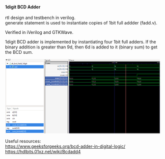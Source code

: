 ####  1digit BCD Adder 

rtl design and testbench in verilog.  
generate statement is used to instantiate copies of 1bit full addder (fadd.v).  

Verified in iVerilog and GTKWave.  

1digit BCD adder is implemented by instantiating four 1bit full adders.
If the binary addition is greater than 9d, then 6d is added to it (binary sum) to get the BCD sum.  

![](assets/bcd_fadd_1digit.png)  


Useful resources:  
https://www.geeksforgeeks.org/bcd-adder-in-digital-logic/  
https://hdlbits.01xz.net/wiki/Bcdadd4  

